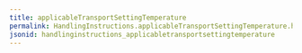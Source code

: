 ```yaml
---
title: applicableTransportSettingTemperature
permalink: HandlingInstructions.applicableTransportSettingTemperature.html
jsonid: handlinginstructions_applicabletransportsettingtemperature
---
```

